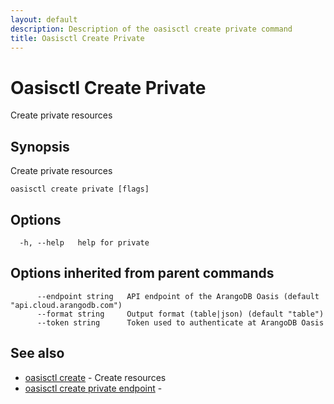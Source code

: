 ```yaml
---
layout: default
description: Description of the oasisctl create private command
title: Oasisctl Create Private
---
```

# Oasisctl Create Private

Create private resources

## Synopsis

Create private resources

```
oasisctl create private [flags]
```

## Options

```
  -h, --help   help for private
```

## Options inherited from parent commands

```
      --endpoint string   API endpoint of the ArangoDB Oasis (default "api.cloud.arangodb.com")
      --format string     Output format (table|json) (default "table")
      --token string      Token used to authenticate at ArangoDB Oasis
```

## See also

* [oasisctl create](oasisctl-create.html)	 - Create resources
* [oasisctl create private endpoint](oasisctl-create-private-endpoint.html)	 - 

